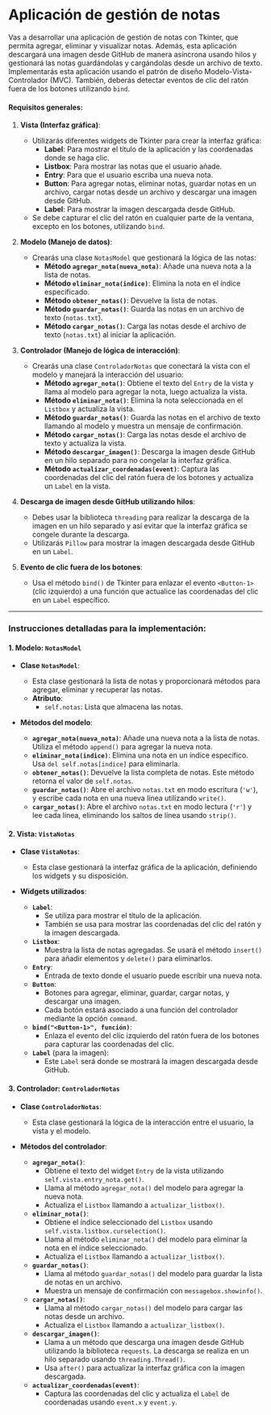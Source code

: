 
# **Aplicación de gestión de notas**

Vas a desarrollar una aplicación de gestión de notas con Tkinter, que permita agregar, eliminar y visualizar notas. Además, esta aplicación descargará una imagen desde GitHub de manera asíncrona usando hilos y gestionará las notas guardándolas y cargándolas desde un archivo de texto. Implementarás esta aplicación usando el patrón de diseño Modelo-Vista-Controlador (MVC). También, deberás detectar eventos de clic del ratón fuera de los botones utilizando `bind`.

#### **Requisitos generales:**

1. **Vista (Interfaz gráfica)**:
   - Utilizarás diferentes widgets de Tkinter para crear la interfaz gráfica:
     - **Label**: Para mostrar el título de la aplicación y las coordenadas donde se haga clic.
     - **Listbox**: Para mostrar las notas que el usuario añade.
     - **Entry**: Para que el usuario escriba una nueva nota.
     - **Button**: Para agregar notas, eliminar notas, guardar notas en un archivo, cargar notas desde un archivo y descargar una imagen desde GitHub.
     - **Label**: Para mostrar la imagen descargada desde GitHub.
   - Se debe capturar el clic del ratón en cualquier parte de la ventana, excepto en los botones, utilizando `bind`.

2. **Modelo (Manejo de datos)**:
   - Crearás una clase `NotasModel` que gestionará la lógica de las notas:
     - **Método `agregar_nota(nueva_nota)`**: Añade una nueva nota a la lista de notas.
     - **Método `eliminar_nota(indice)`**: Elimina la nota en el índice especificado.
     - **Método `obtener_notas()`**: Devuelve la lista de notas.
     - **Método `guardar_notas()`**: Guarda las notas en un archivo de texto (`notas.txt`).
     - **Método `cargar_notas()`**: Carga las notas desde el archivo de texto (`notas.txt`) al iniciar la aplicación.

3. **Controlador (Manejo de lógica de interacción)**:
   - Crearás una clase `ControladorNotas` que conectará la vista con el modelo y manejará la interacción del usuario:
     - **Método `agregar_nota()`**: Obtiene el texto del `Entry` de la vista y llama al modelo para agregar la nota, luego actualiza la vista.
     - **Método `eliminar_nota()`**: Elimina la nota seleccionada en el `Listbox` y actualiza la vista.
     - **Método `guardar_notas()`**: Guarda las notas en el archivo de texto llamando al modelo y muestra un mensaje de confirmación.
     - **Método `cargar_notas()`**: Carga las notas desde el archivo de texto y actualiza la vista.
     - **Método `descargar_imagen()`**: Descarga la imagen desde GitHub en un hilo separado para no congelar la interfaz gráfica.
     - **Método `actualizar_coordenadas(event)`**: Captura las coordenadas del clic del ratón fuera de los botones y actualiza un `Label` en la vista.

4. **Descarga de imagen desde GitHub utilizando hilos**:
   - Debes usar la biblioteca `threading` para realizar la descarga de la imagen en un hilo separado y así evitar que la interfaz gráfica se congele durante la descarga.
   - Utilizarás `Pillow` para mostrar la imagen descargada desde GitHub en un `Label`.

5. **Evento de clic fuera de los botones**:
   - Usa el método `bind()` de Tkinter para enlazar el evento `<Button-1>` (clic izquierdo) a una función que actualice las coordenadas del clic en un `Label` específico.

---

### **Instrucciones detalladas para la implementación:**

#### 1. **Modelo: `NotasModel`**

- **Clase `NotasModel`**:
  - Esta clase gestionará la lista de notas y proporcionará métodos para agregar, eliminar y recuperar las notas.
  - **Atributo**:
    - `self.notas`: Lista que almacena las notas.

- **Métodos del modelo**:
  - **`agregar_nota(nueva_nota)`**: Añade una nueva nota a la lista de notas. Utiliza el método `append()` para agregar la nueva nota.
  - **`eliminar_nota(indice)`**: Elimina una nota en un índice específico. Usa `del self.notas[indice]` para eliminarla.
  - **`obtener_notas()`**: Devuelve la lista completa de notas. Este método retorna el valor de `self.notas`.
  - **`guardar_notas()`**: Abre el archivo `notas.txt` en modo escritura (`'w'`), y escribe cada nota en una nueva línea utilizando `write()`.
  - **`cargar_notas()`**: Abre el archivo `notas.txt` en modo lectura (`'r'`) y lee cada línea, eliminando los saltos de línea usando `strip()`.

#### 2. **Vista: `VistaNotas`**

- **Clase `VistaNotas`**:
  - Esta clase gestionará la interfaz gráfica de la aplicación, definiendo los widgets y su disposición.

- **Widgets utilizados**:
  - **`Label`**:
    - Se utiliza para mostrar el título de la aplicación.
    - También se usa para mostrar las coordenadas del clic del ratón y la imagen descargada.
  - **`Listbox`**:
    - Muestra la lista de notas agregadas. Se usará el método `insert()` para añadir elementos y `delete()` para eliminarlos.
  - **`Entry`**:
    - Entrada de texto donde el usuario puede escribir una nueva nota.
  - **`Button`**:
    - Botones para agregar, eliminar, guardar, cargar notas, y descargar una imagen.
    - Cada botón estará asociado a una función del controlador mediante la opción `command`.
  - **`bind("<Button-1>", función)`**:
    - Enlaza el evento del clic izquierdo del ratón fuera de los botones para capturar las coordenadas del clic.
  - **`Label`** (para la imagen):
    - Este `Label` será donde se mostrará la imagen descargada desde GitHub.

#### 3. **Controlador: `ControladorNotas`**

- **Clase `ControladorNotas`**:
  - Esta clase gestionará la lógica de la interacción entre el usuario, la vista y el modelo.

- **Métodos del controlador**:
  - **`agregar_nota()`**:
    - Obtiene el texto del widget `Entry` de la vista utilizando `self.vista.entry_nota.get()`.
    - Llama al método `agregar_nota()` del modelo para agregar la nueva nota.
    - Actualiza el `Listbox` llamando a `actualizar_listbox()`.
  - **`eliminar_nota()`**:
    - Obtiene el índice seleccionado del `Listbox` usando `self.vista.listbox.curselection()`.
    - Llama al método `eliminar_nota()` del modelo para eliminar la nota en el índice seleccionado.
    - Actualiza el `Listbox` llamando a `actualizar_listbox()`.
  - **`guardar_notas()`**:
    - Llama al método `guardar_notas()` del modelo para guardar la lista de notas en un archivo.
    - Muestra un mensaje de confirmación con `messagebox.showinfo()`.
  - **`cargar_notas()`**:
    - Llama al método `cargar_notas()` del modelo para cargar las notas desde un archivo.
    - Actualiza el `Listbox` llamando a `actualizar_listbox()`.
  - **`descargar_imagen()`**:
    - Llama a un método que descarga una imagen desde GitHub utilizando la biblioteca `requests`. La descarga se realiza en un hilo separado usando `threading.Thread()`.
    - Usa `after()` para actualizar la interfaz gráfica con la imagen descargada.
  - **`actualizar_coordenadas(event)`**:
    - Captura las coordenadas del clic y actualiza el `Label` de coordenadas usando `event.x` y `event.y`.



